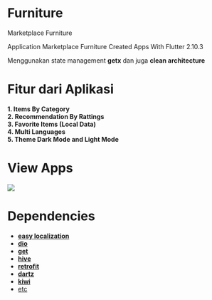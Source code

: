 # Furniture
Marketplace Furniture

Application Marketplace Furniture
Created Apps With Flutter 2.10.3

Menggunakan state management <b>getx</b> dan juga <b>clean architecture</b>

# Fitur dari Aplikasi 
<b>1. Items By Category</b><br>
<b>2. Recommendation By Rattings</b><br>
<b>3. Favorite Items (Local Data)</b><br>
<b>4. Multi Languages</b><br>
<b>5. Theme Dark Mode and Light Mode</b><br>

# View Apps
<img src="https://github.com/fanfantasi/Furniture/blob/Master/assets/images-result.jpg">

# Dependencies
<ul>
  <li><a href="https://pub.dev/packages/easy_localization"><b>easy localization</b></a></li>
  <li><a href="https://pub.dev/packages/dio"><b>dio</b></a></li>
  <li><a href="https://pub.dev/packages/get"><b>get</b></a></li>
  <li><a href="https://pub.dev/packages/hive"><b>hive</b></a></li>
  <li><a href="https://pub.dev/packages/retrofit"><b>retrofit</b></a></li>
  <li><a href="https://pub.dev/packages/dartz"><b>dartz</b></a></li>
  <li><a href="https://pub.dev/packages/kiwi"><b>kiwi</b></a></li>
  <li><a href="https://pub.dev/">etc</a></li>
</ul>
